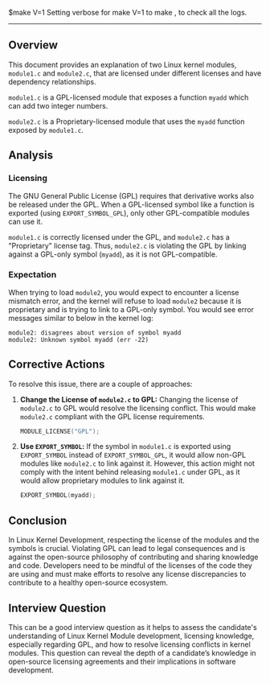 $make V=1
Setting verbose for make V=1 to make , to check all the logs. 

---
## Overview

This document provides an explanation of two Linux kernel modules, `module1.c` and `module2.c`, that are licensed under different licenses and have dependency relationships.

`module1.c` is a GPL-licensed module that exposes a function `myadd` which can add two integer numbers.

`module2.c` is a Proprietary-licensed module that uses the `myadd` function exposed by `module1.c`.

## Analysis

### Licensing

The GNU General Public License (GPL) requires that derivative works also be released under the GPL. When a GPL-licensed symbol like a function is exported (using `EXPORT_SYMBOL_GPL`), only other GPL-compatible modules can use it.

`module1.c` is correctly licensed under the GPL, and `module2.c` has a "Proprietary" license tag. Thus, `module2.c` is violating the GPL by linking against a GPL-only symbol (`myadd`), as it is not GPL-compatible.

### Expectation

When trying to load `module2`, you would expect to encounter a license mismatch error, and the kernel will refuse to load `module2` because it is proprietary and is trying to link to a GPL-only symbol. You would see error messages similar to below in the kernel log:

```shell
module2: disagrees about version of symbol myadd
module2: Unknown symbol myadd (err -22)
```

## Corrective Actions

To resolve this issue, there are a couple of approaches:

1. **Change the License of `module2.c` to GPL:**
   Changing the license of `module2.c` to GPL would resolve the licensing conflict. This would make `module2.c` compliant with the GPL license requirements.

   ```c
   MODULE_LICENSE("GPL");
   ```

2. **Use `EXPORT_SYMBOL`:**
   If the symbol in `module1.c` is exported using `EXPORT_SYMBOL` instead of `EXPORT_SYMBOL_GPL`, it would allow non-GPL modules like `module2.c` to link against it. However, this action might not comply with the intent behind releasing `module1.c` under GPL, as it would allow proprietary modules to link against it.

   ```c
   EXPORT_SYMBOL(myadd);
   ```

## Conclusion

In Linux Kernel Development, respecting the license of the modules and the symbols is crucial. Violating GPL can lead to legal consequences and is against the open-source philosophy of contributing and sharing knowledge and code. Developers need to be mindful of the licenses of the code they are using and must make efforts to resolve any license discrepancies to contribute to a healthy open-source ecosystem.

## Interview Question

This can be a good interview question as it helps to assess the candidate's understanding of Linux Kernel Module development, licensing knowledge, especially regarding GPL, and how to resolve licensing conflicts in kernel modules. This question can reveal the depth of a candidate’s knowledge in open-source licensing agreements and their implications in software development.